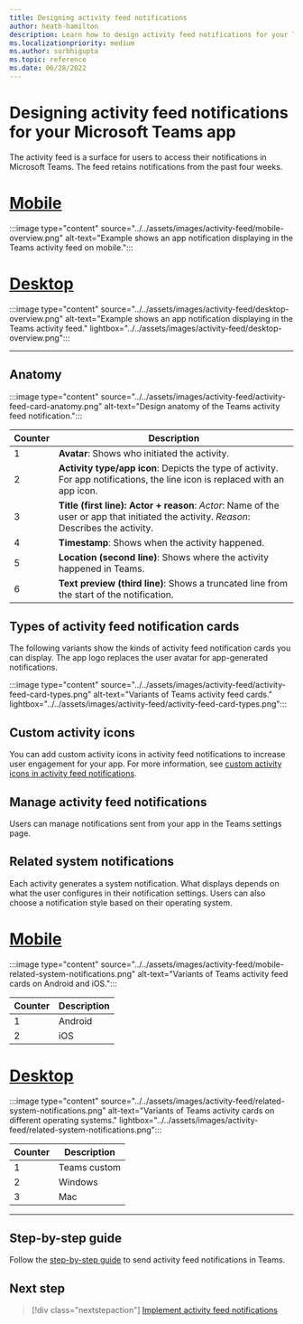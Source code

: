 ```yaml
---
title: Designing activity feed notifications
author: heath-hamilton
description: Learn how to design activity feed notifications for your Teams app and get the Teams UI Kit. Develop notifications from Teams channel in Visual Studio C#
ms.localizationpriority: medium
ms.author: surbhigupta
ms.topic: reference
ms.date: 06/28/2022
---
```

# Designing activity feed notifications for your Microsoft Teams app

The activity feed is a surface for users to access their notifications in Microsoft Teams. The feed retains notifications from the past four weeks.

# [Mobile](#tab/mobile)

:::image type="content" source="../../assets/images/activity-feed/mobile-overview.png" alt-text="Example shows an app notification displaying in the Teams activity feed on mobile.":::

# [Desktop](#tab/desktop)

:::image type="content" source="../../assets/images/activity-feed/desktop-overview.png" alt-text="Example shows an app notification displaying in the Teams activity feed."  lightbox="../../assets/images/activity-feed/desktop-overview.png":::

---

## Anatomy

:::image type="content" source="../../assets/images/activity-feed/activity-feed-card-anatomy.png" alt-text="Design anatomy of the Teams activity feed notification.":::

|Counter|Description|
|----------|-----------|
|1|**Avatar**: Shows who initiated the activity.|
|2|**Activity type/app icon**: Depicts the type of activity. For app notifications, the line icon is replaced with an app icon.|
|3|**Title (first line): Actor + reason**: *Actor*: Name of the user or app that initiated the activity. *Reason*: Describes the activity.|
|4|**Timestamp**: Shows when the activity happened.|
|5|**Location (second line)**: Shows where the activity happened in Teams.|
|6|**Text preview (third line)**: Shows a truncated line from the start of the notification.|

## Types of activity feed notification cards

The following variants show the kinds of activity feed notification cards you can display. The app logo replaces the user avatar for app-generated notifications.

:::image type="content" source="../../assets/images/activity-feed/activity-feed-card-types.png" alt-text="Variants of Teams activity feed cards." lightbox="../../assets/images/activity-feed/activity-feed-card-types.png":::

## Custom activity icons

You can add custom activity icons in activity feed notifications to increase user engagement for your app. For more information, see [custom activity icons in activity feed notifications](/graph/teams-send-activityfeednotifications?toc=%2Fmicrosoftteams%2Fplatform%2Ftoc.json&bc=%2Fmicrosoftteams%2Fplatform%2Fbreadcrumb%2Ftoc.json&tabs=desktop%2Chttp).

## Manage activity feed notifications

Users can manage notifications sent from your app in the Teams settings page.

## Related system notifications

Each activity generates a system notification. What displays depends on what the user configures in their notification settings. Users can also choose a notification style based on their operating system.

# [Mobile](#tab/mobile)

:::image type="content" source="../../assets/images/activity-feed/mobile-related-system-notifications.png" alt-text="Variants of Teams activity feed cards on Android and iOS.":::

|Counter|Description|
|----------|-----------|
|1|Android|
|2|iOS|

# [Desktop](#tab/desktop)

:::image type="content" source="../../assets/images/activity-feed/related-system-notifications.png" alt-text="Variants of Teams activity cards on different operating systems." lightbox="../../assets/images/activity-feed/related-system-notifications.png":::

|Counter|Description|
|----------|-----------|
|1|Teams custom|
|2|Windows|
|3|Mac|

---

## Step-by-step guide

Follow the [step-by-step guide](../../sbs-graphactivity-feedbroadcast.yml) to send activity feed notifications in Teams.

## Next step

> [!div class="nextstepaction"]
> [Implement activity feed notifications](/graph/teams-send-activityfeednotifications)
